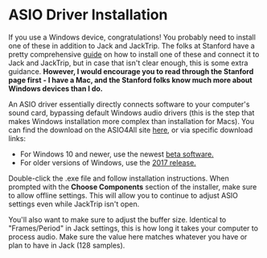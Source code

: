 # ASIO Driver Installation

If you use a Windows device, congratulations! You probably need to install one of these in addition to Jack and JackTrip. The folks at Stanford have a pretty comprehensive [guide](https://ccrma.stanford.edu/software/jacktrip/windows/index.html) on how to install one of these and connect it to Jack and JackTrip, but in case that isn't clear enough, this is some extra guidance. __However, I would encourage you to read through the Stanford page first - I have a Mac, and the Stanford folks know much more about Windows devices than I do.__

An ASIO driver essentially directly connects software to your computer's sound card, bypassing default Windows audio drivers (this is the step that makes Windows installation more complex than installation for Macs). You can find the download on the ASIO4All site [here](https://www.asio4all.org/), or via specific download links:
- For Windows 10 and newer, use the newest [beta software.](https://www.asio4all.org/downloads_11/ASIO4ALL_2_15(Beta1)_English.exe)
- For older versions of Windows, use the [2017 release.](https://www.asio4all.org/downloads_11/ASIO4ALL_2_14_English.exe)

Double-click the .exe file and follow installation instructions. When prompted with the __Choose Components__ section of the installer, make sure to allow offline settings. This will allow you to continue to adjust ASIO settings even while JackTrip isn't open.

You'll also want to make sure to adjust the buffer size. Identical to "Frames/Period" in Jack settings, this is how long it takes your computer to process audio. Make sure the value here matches whatever you have or plan to have in Jack (128 samples).


